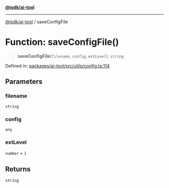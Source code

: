 [**@isdk/ai-tool**](../README.md)

***

[@isdk/ai-tool](../globals.md) / saveConfigFile

# Function: saveConfigFile()

> **saveConfigFile**(`filename`, `config`, `extLevel`): `string`

Defined in: [packages/ai-tool/src/utils/config.ts:114](https://github.com/isdk/ai-tool.js/blob/c084189f913fb955b91b492de68bd07ce78f8c82/src/utils/config.ts#L114)

## Parameters

### filename

`string`

### config

`any`

### extLevel

`number` = `1`

## Returns

`string`
